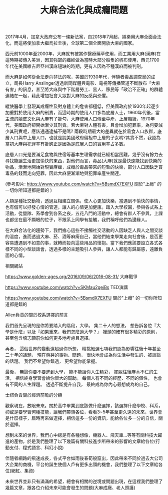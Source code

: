 ﻿---
layout: post
title: "大麻合法化與成癮問題"
img:
tag: [大麻, 成癮, 經濟前瞻議題 ]
---

2017年4月，加拿大政府公布一條新法案，自2018年7月起，娛樂用大麻全面合法化，而這將使加拿大繼烏拉圭後，全球第二個全面開放大麻的國家。

西元前1000年至2000年，大麻就有被當作醫療藥草使用，而工業用大麻(漢麻)在這時期被傳入美洲，因其強韌的纖維做為當時大部分船隻的帆布使用，西元1700年代在美國維吉尼亞州漢麻短缺的時期，更有人因為不種漢麻而被判刑。

而大麻是如何從合法走向非法的呢，美國於1930年代，伴隨者毒品調查局的成立，局長Harry Anslinger透過新聞媒體與電影、電視等傳播管道不斷散布「大麻有害」的訊息，甚至將大麻與中下階層勞工、黑人、移民等「政治不正確」的群體連結在一起，藉此增加社會大眾對大麻的反感與恐懼。

縱使醫學上發現其成癮性及對身體上的危害都極低，但美國政府於1930年起逐步加重對於使用大麻的刑責，而這時期的使用人口多為底層人士，1960年代後，當主流的嬉皮文化與大麻有了掛勾，大麻使用人口傳至中產，上層階級，1970年代，美國政府卻開始漸少其刑責。若大麻對人體有害，且會增加犯罪率，為何要減少其刑責呢，應該通通逮捕不是嗎? 兩段時期最大的差異就在於吸食人口族群，底層人口與中上層人口，也就是說美國政府偏袒中上層的子女嗎?其實不然，我認為當初大麻與犯罪率有掛鉤正是因為是底層人口的實用率占多數。

底層人口光是要滿足食物與住宿等基本生理需求就已經相當困難，幾乎沒有餘力去尋找能讓生活更加愉快的東西，對他們而言，毒品(大麻)就是最快速能找到快樂的物品，漸漸地開始對現實麻痺，成癮於毒品帶來的短暫的快樂，部分人口因缺乏買毒品的錢而走向犯罪，因此大麻便漸漸地與犯罪率產生關連。

(參考影片: https://www.youtube.com/watch?v=5BsmdX7EXFU 關於"上癮" 的一切你所知道都是錯的  )

人類是種社交動物，透過互相建立關係，使人心更加快樂，當遇到不愉快的事情，也有個可以抒發心情的管道，讓人的心情更加健康。踏入大學校園，參與各式系上活動，從營隊、系學會到各系之夜，五花八門的活動中，總會有群人不參與，上課也都坐在最不顯眼的位子，不跟系上同學有接觸，我們稱呼他們為邊緣人。

在大麻合法化的趨勢下，我們擔心這些不接觸社交活動的人因缺乏人與人之間交談的溫度，進而透過大麻、菸、酒等麻痺自己，當他們結束學業走向社會後，是否更容易遭遇到不如意的事，就轉而投向這些用品的懷抱。當下我們應該要設立各式各樣不同的小型談話會，透過多樣的主題吸引人參與，讓人人都能有歸屬感，遠離負面的心情。

相關網站

https://www.golden-ages.org/2016/09/06/2016-08-31/ 大麻戰爭

https://www.youtube.com/watch?v=SKMau2geiBs TED演講

https://www.youtube.com/watch?v=5BsmdX7EXFU 關於"上癮" 的一切你所知道都是錯的



Allen負責的關於校系選擇的前言

我們首先呈現的是你將要踏入的階段，大學。
集二十人的想法，
想告訴各位『大學是什麼』以及『如果重來，我們怎麼過大學？』
裡頭的確有很多精彩的原則，
甚至包含填志願前你如何更多地考慮且選擇。

再者，
這個世界的變動遠超過你所想，
精挑細選七項我們認為影響往後十年甚至二十年的議題，
現在萌芽的事物、問題，
很快地會成為你生活中發生的、被談論的話題。
我們不希望你錯過，
更希望你能掌握。

最後，
無論你要不要進到大學，
能不能讓你人生精彩，
擺脫往後麻木不仁的生活，
相信終身學習會給你很大的幫助。
每個人有不同的經歷、不同的個性，
也會有不同的人生課題。
透過不斷提升自我，
最終成為你內心最想成為的自己。


士祺負責關於經濟前瞻的分類

觀察現在，放眼未來。關於高中畢業到底該做什麼選擇，該選擇什麼學校、科系，抑或是要學習何種技能，讓我們帶領各位，看看3~5年甚至更久遠的未來，世界會是什麼樣子，屆時再來做選擇，相信這多一份的資訊，能給各位多一分的自信，關於選擇。

想到未來的世界，我們心中總是有各種想像，機器人、飛天車...等等有關科技大躍進的產物，於是我們整理了以下幾篇有關科技進步所帶來的影響的文章給各位(行動支付、程式語言、科幻小說)

伴隨者網路的飛速成長，各式平台如雨後春筍般竄出，因此帶來不同於過去大公司大企業的商機，平台的誕生使個人戶有更多出頭的機會，我們整理了以下文章給各位(網紅、集資)

未來世界並非只有滿滿的希望，總會有相關的逆境或問題出現，在這裡我們整理了幾篇文章，跟各位介紹未來可能會發生的問題(大麻成癮、老人照護)
